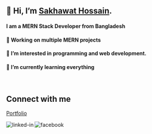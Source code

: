 ## 👋 Hi, I’m [Sakhawat Hossain](https://drive.google.com/file/d/1BzpVoR3OadSYNQVzQEF8bMCx-N44GBnI/view).
#### I am a MERN Stack Developer from Bangladesh
#### 🔭 Working on multiple MERN projects

#### 👀 I’m interested in programming and web development.
#### 🌱 I’m currently learning everything

<br>

## Connect with me

[<p>Portfolio</p>](https://sakhawat.vercel.app/)
[<img align="left" alt="linked-in" src="https://img.shields.io/badge/linkedin-%230077B5.svg?&style=for-the-badge&logo=linkedin&logoColor=white" />](https://www.linkedin.com/in/sakhawat-hossain-95a57b203/)
[<img align="left" alt="facebook" src="https://img.shields.io/badge/facebook-%231877F2.svg?&style=for-the-badge&logo=facebook&logoColor=white" />](https://www.facebook.com/sakawat.hossain.338211)
